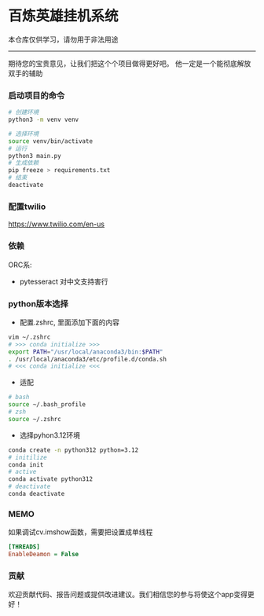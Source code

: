 # 百炼英雄挂机系统

本仓库仅供学习，请勿用于非法用途

---

期待您的宝贵意见，让我们把这个个项目做得更好吧。
他一定是一个能彻底解放双手的辅助

### 启动项目的命令
```bash
# 创建环境
python3 -m venv venv

# 选择环境
source venv/bin/activate
# 运行
python3 main.py
# 生成依赖
pip freeze > requirements.txt
# 结束
deactivate
```

### 配置twilio
https://www.twilio.com/en-us


### 依赖
ORC系:
- pytesseract 对中文支持害行


### python版本选择
- 配置.zshrc, 里面添加下面的内容
```bash
vim ~/.zshrc
# >>> conda initialize >>>
export PATH="/usr/local/anaconda3/bin:$PATH"
. /usr/local/anaconda3/etc/profile.d/conda.sh
# <<< conda initialize <<<
```

- 适配
```bash
# bash
source ~/.bash_profile
# zsh
source ~/.zshrc
```

- 选择pyhon3.12环境
```bash
conda create -n python312 python=3.12
# initilize
conda init
# active
conda activate python312
# deactivate
conda deactivate
```

### MEMO
如果调试cv.imshow函数，需要把设置成单线程
```ini
[THREADS]
EnableDeamon = False
```

### 贡献
欢迎贡献代码、报告问题或提供改进建议。我们相信您的参与将使这个app变得更好！
